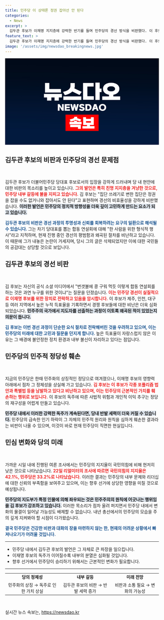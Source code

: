 ```yaml
---
title: 민주당 이 상태론 정권 잡아선 안 된다
categories:
  - News
excerpt: >
  김두관 후보가 이재명 지지층에 강력한 반기를 들며 민주당의 경선 방식을 비판했다. 이 후보의 독단적인 당 운영이 민주주의 원칙을 위협하고 있다는 경고와 함께, 민심이 싸늘해지고 있는 현 상황이 드러났다. 클릭해서 자세히 알아보세요!
feature_text: >
  김두관 후보가 이재명 지지층에 강력한 반기를 들며 민주당의 경선 방식을 비판했다. 이 후보의 독단적인 당 운영이 민주주의 원칙을 위협하고 있다는 경고와 함께, 민심이 싸늘해지고 있는 현 상황이 드러났다. 클릭해서 자세히 알아보세요!
image: '/assets/img/newsdao_breakingnews.jpg'
---
```


<p><img src="/assets/img/newsdao_breakingnews.jpg" alt="flaretime 속보" /></p>

<h2 data-ke-size="size26">김두관 후보의 비판과 민주당의 경선 문제점</h2>

<p data-ke-size="size16">&nbsp;</p>

<p>김두관 후보가 더불어민주당 당대표 후보로서의 입장을 강하게 드러내며 당 내 현안에 대한 비판의 목소리를 높이고 있습니다. <b><span style="color: #ee2323;">그의 발언은 특히 친명 지지층을 겨냥한 것으로, 민주당 내부 갈등에 불을 지피고 있습니다.</span></b> 김 후보는 "집단 쓰레기로 변한 집단은 정권을 잡을 수도 없거니와 잡아서도 안 된다"고 표현하며 경선의 비효율성을 강하게 비판했습니다. <b><span style="background-color: #21538527;">이러한 발언은 민주당의 정치적 방향성을 더욱 깊이 고민하게 만드는 요소가 되고 있습니다.</span></b></p>

<p><b><span style="color: #1a5490;">김두관 후보의 비판은 경선 과정의 투명성과 신뢰를 회복하려는 요구의 일환으로 해석될 수 있습니다. </span></b> 그는 차기 당대표를 뽑는 합동 연설회에 대해 "한 사람을 위한 형식적 행사"라고 지적하며, 현재 진행 중인 경선의 평범함과 왜곡된 절차를 비난하고 있습니다. 이 때문에 그가 내놓은 논란이 거세지며, 당시 그의 글은 삭제되었지만 이에 대한 국민들의 공감대는 상당할 것으로 보입니다.</p>

<h2 data-ke-size="size26">김두관 후보의 경선 비판</h2>

<p data-ke-size="size16">&nbsp;</p>

<p>김 후보는 자신의 공식 소셜 미디어에서 "번갯불에 콩 구워 먹듯 이렇게 합동 연설회를 하는 것은 과연 누구를 위한 것이냐"는 질문을 던졌습니다. <b><span style="color: #ee2323;">이는 민주당 경선이 실질적으로 이재명 후보를 위한 장치로 전락하고 있음을 암시합니다.</span></b> 이 후보가 제주, 인천, 대구 등 여러 지역에서 높은 누적 득표율을 기록하면서 경쟁 후보들에 대한 비난은 더욱 심화되었습니다. <b><span style="background-color: #21538527;"> 민주주의 국가에서 지도자를 선출하는 과정이 이토록 왜곡된 적이 있었는지 의문이 듭니다.</span></b></p>

<p><b><span style="color: #1a5490;">김 후보는 이번 경선 과정이 단순한 요식 절차로 전락해버린 것을 우려하고 있으며, 이는 민주당의 미래에 대한 고민과 질문을 던지게 합니다. </span></b> 높은 득표율이 자랑스럽지 않은 이유는 그 배경에 불안정한 정치 환경과 내부 불신이 자리하고 있다는 점입니다.</p>

<h2 data-ke-size="size26"> 민주당의 민주적 정당성 훼손</h2>

<p data-ke-size="size16">&nbsp;</p>

<p>지금의 민주당은 한때 민주화의 상징적인 정당으로 여겨졌으나, 이재명 후보의 영향력 아래에서 점차 그 정체성을 상실해 가고 있습니다. <b><span style="color: #ee2323;">김 후보는 이 후보가 각종 포퓰리즘 법안과 특별법 등을 남발하고 있다고 비난하고 있으며, 이는 민주당의 근본적인 가치를 훼손하는 행위로 보입니다.</span></b> 이 후보의 독주에 따른 사법적 위험과 개인적 이익 추구는 정당의 재구성을 어렵게 만들고 있습니다.</p>

<p><b><span style="background-color: #21538527;">민주당 내에서 이러한 강력한 독주가 계속된다면, 당내 반발 세력이 더욱 커질 수 있습니다.</span></b> 민주당의 급속한 인기 하락이 그 자체의 민주적 원리와 원칙을 심하게 훼손한 결과라는 비판이 나올 수 있으며, 이것이 바로 현재 민주당이 직면한 현실입니다.</p>

<h2 data-ke-size="size26">민심 변화와 당의 미래</h2>

<p data-ke-size="size16">&nbsp;</p>

<p>가까운 시일 내에 진행된 여론 조사에서는 민주당의 지지율이 국민의힘에 비해 현저히 낮은 것으로 나타났습니다. <b><span style="color: #ee2323;">22일 리얼미터의 조사에 따르면 국민의힘의 지지율은 42.1%, 민주당은 33.2%로 나타났습니다.</span></b> 이러한 결과는 민주당의 내부 문제와 리더십에 대한 신뢰의 부족함을 보여주고 있으며, 이는 향후 선거에 상당한 영향을 미칠 것으로 예상됩니다.</p>

<p><b><span style="background-color: #21538527;">민주당의 지도부가 특정 인물에 의해 좌우되는 것은 민주주의의 원칙에 어긋나는 행위임을 김 후보가 강조하고 있습니다.</span></b> 이러한 목소리가 점차 울려 퍼지면서 민주당 내에서 변화의 물결이 일어날 가능성도 배제할 수 없습니다. 내년 총선에서의 민주당의 모습을 주의 깊게 지켜봐야 할 시점이 다가왔습니다. </p>

<p><b><span style="color: #1a5490;">결국 민주당은 건강한 비판과 대화의 장을 마련하지 않는 한, 현재의 어려운 상황에서 빠져나오기가 어려울 것입니다.</span></b></p>

<hr>

<ul>
    <li>민주당 내에서 김두관 후보의 발언은 그 자체로 큰 파장을 일으킵니다.</li>
    <li>이재명 후보의 독주가 이어질수록 내부의 분열은 심화될 것입니다.</li>
    <li>향후 선거에서 민주당이 승리하기 위해서는 근본적인 변화가 필요합니다.</li>
</ul>

<hr>

<table style="width:100%">
  <tr>
    <td style="text-align: center; height: 17px;"><b>당의 정체성</b></td>
    <td style="text-align: center; height: 17px;"><b>내부 갈등</b></td>
    <td style="text-align: center; height: 17px;"><b>미래 전망</b></td>
  </tr>
  <tr>
    <td style="text-align: center; height: 17px;">민주화의 상징 → 독주로 인한 가치 상실</td>
    <td style="text-align: center; height: 17px;">김두관 후보의 비판 → 반발 세력 증가</td>
    <td style="text-align: center; height: 17px;">비판과 소통 필요 → 변화의 가능성</td>
  </tr>
</table>

<p data-ke-size="size16">&nbsp;</p>
실시간 뉴스 속보는, <a href="https://newsdao.kr" rel="dofollow">https://newsdao.kr</a>


